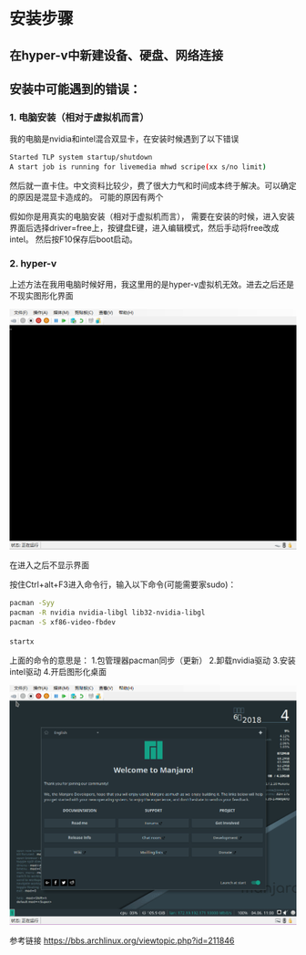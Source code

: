 # 安装步骤
## 在hyper-v中新建设备、硬盘、网络连接
## 安装中可能遇到的错误：

### 1. 电脑安装（相对于虚拟机而言）
我的电脑是nvidia和intel混合双显卡，在安装时候遇到了以下错误

```bash
Started TLP system startup/shutdown
A start job is running for livemedia mhwd scripe(xx s/no limit)
```

然后就一直卡住。中文资料比较少，费了很大力气和时间成本终于解决。可以确定的原因是混显卡造成的。
可能的原因有两个

假如你是用真实的电脑安装（相对于虚拟机而言），
需要在安装的时候，进入安装界面后选择driver=free上，按键盘E键，进入编辑模式，然后手动将free改成intel。
然后按F10保存后boot启动。

### 2. hyper-v

上述方法在我用电脑时候好用，我这里用的是hyper-v虚拟机无效。进去之后还是不现实图形化界面


![st.png](https://github.com/Luomusha/blog/blob/master/st.png)


在进入之后不显示界面

按住Ctrl+alt+F3进入命令行，输入以下命令(可能需要家sudo)：


```bash
pacman -Syy
pacman -R nvidia nvidia-libgl lib32-nvidia-libgl
pacman -S xf86-video-fbdev

startx
```

上面的命令的意思是：
1.包管理器pacman同步（更新）
2.卸载nvidia驱动
3.安装intel驱动
4.开启图形化桌面

![done.png](https://github.com/Luomusha/blog/blob/master/done.png)

参考链接
https://bbs.archlinux.org/viewtopic.php?id=211846
